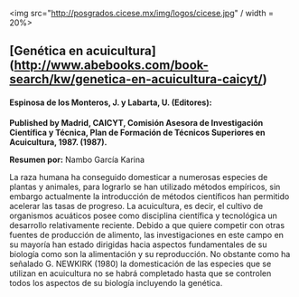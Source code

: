 <img src="http://posgrados.cicese.mx/img/logos/cicese.jpg" / width = 20%>

## [Genética en acuicultura] (http://www.abebooks.com/book-search/kw/genetica-en-acuicultura-caicyt/)
#### Espinosa de los Monteros, J. y Labarta, U. (Editores):

**Published by Madrid, CAICYT, Comisión Asesora de Investigación Científica y Técnica, Plan de Formación de Técnicos Superiores en Acuicultura, 1987. (1987).**


**Resumen por:** Nambo García Karina

La raza humana ha conseguido domesticar a numerosas especies de plantas y animales, para lograrlo se han utilizado métodos empíricos, sin embargo actualmente la introducción de métodos científicos han permitido acelerar las tasas de progreso. La acuicultura, es decir, el cultivo de organismos acuáticos posee como disciplina científica y tecnológica un desarrollo relativamente reciente. Debido a que quiere competir con otras fuentes de producción de alimento, las investigaciones en este campo en su mayoría han estado dirigidas hacia aspectos fundamentales de su biología como son la alimentación y su reproducción. No obstante como ha señalado G. NEWKIRK (1980) la domesticación de las especies que se utilizan en acuicultura no se habrá completado hasta que se controlen todos los aspectos de su biología incluyendo la genética.

